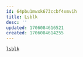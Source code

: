 ```yaml
---
id: 64pbu1mwxk673ccbf4xmvih
title: Lsblk
desc: ''
updated: 1706084616521
created: 1706084614255
---
```


[`lsblk`](https://www.geeksforgeeks.org/lsblk-command-in-linux-with-examples/?ref=header_search)
